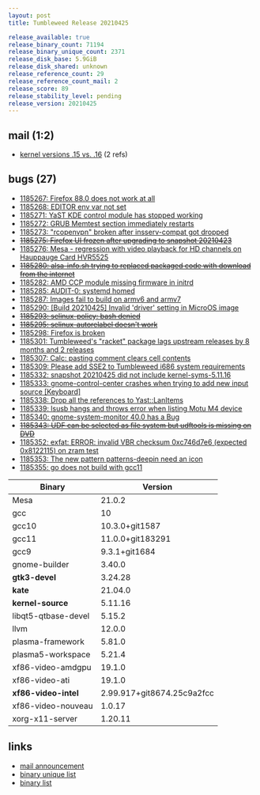 ```yaml
---
layout: post
title: Tumbleweed Release 20210425

release_available: true
release_binary_count: 71194
release_binary_unique_count: 2371
release_disk_base: 5.9GiB
release_disk_shared: unknown
release_reference_count: 29
release_reference_count_mail: 2
release_score: 89
release_stability_level: pending
release_version: 20210425
---
```


## mail (1:2)

- [kernel versions .15 vs. .16](https://github.com/boombatower/tumbleweed-review/issues/10) (2 refs)

## bugs (27)

<!--more-->

- [1185267: Firefox 88.0 does not work at all](https://bugzilla.opensuse.org/show_bug.cgi?id=1185267)
- [1185268: EDITOR env var not set](https://bugzilla.opensuse.org/show_bug.cgi?id=1185268)
- [1185271: YaST KDE control module has stopped working](https://bugzilla.opensuse.org/show_bug.cgi?id=1185271)
- [1185272: GRUB Memtest section immediately restarts](https://bugzilla.opensuse.org/show_bug.cgi?id=1185272)
- [1185273: "rcopenvpn" broken after insserv-compat got dropped](https://bugzilla.opensuse.org/show_bug.cgi?id=1185273)
- ~~[1185275: Firefox UI frozen after upgrading to snapshot 20210423](https://bugzilla.opensuse.org/show_bug.cgi?id=1185275)~~
- [1185276: Mesa - regression with video playback for HD channels on Hauppauge Card HVR5525](https://bugzilla.opensuse.org/show_bug.cgi?id=1185276)
- ~~[1185280: alsa-info.sh trying to replaced packaged code with download from the internet](https://bugzilla.opensuse.org/show_bug.cgi?id=1185280)~~
- [1185282: AMD CCP module missing firmware in initrd](https://bugzilla.opensuse.org/show_bug.cgi?id=1185282)
- [1185285: AUDIT-0: systemd homed](https://bugzilla.opensuse.org/show_bug.cgi?id=1185285)
- [1185287: Images fail to build on armv6 and armv7](https://bugzilla.opensuse.org/show_bug.cgi?id=1185287)
- [1185290: \[Build 20210425\] Invalid 'driver' setting in MicroOS image](https://bugzilla.opensuse.org/show_bug.cgi?id=1185290)
- ~~[1185293: selinux-policy: bash denied](https://bugzilla.opensuse.org/show_bug.cgi?id=1185293)~~
- ~~[1185295: selinux-autorelabel doesn't work](https://bugzilla.opensuse.org/show_bug.cgi?id=1185295)~~
- [1185298: Firefox is broken](https://bugzilla.opensuse.org/show_bug.cgi?id=1185298)
- [1185301: Tumbleweed's "racket" package lags upstream releases by 8 months and 2 releases](https://bugzilla.opensuse.org/show_bug.cgi?id=1185301)
- [1185307: Calc: pasting comment clears cell contents](https://bugzilla.opensuse.org/show_bug.cgi?id=1185307)
- [1185309: Please add SSE2 to Tumbleweed i686 system requirements](https://bugzilla.opensuse.org/show_bug.cgi?id=1185309)
- [1185332: snapshot 20210425 did not include kernel-syms-5.11.16](https://bugzilla.opensuse.org/show_bug.cgi?id=1185332)
- [1185333: gnome-control-center crashes when trying to add new input source \[Keyboard\]](https://bugzilla.opensuse.org/show_bug.cgi?id=1185333)
- [1185338: Drop all the references to Yast::LanItems](https://bugzilla.opensuse.org/show_bug.cgi?id=1185338)
- [1185339: lsusb hangs and throws error when listing Motu M4 device](https://bugzilla.opensuse.org/show_bug.cgi?id=1185339)
- [1185340: gnome-system-monitor 40.0 has a Bug](https://bugzilla.opensuse.org/show_bug.cgi?id=1185340)
- ~~[1185343: UDF can be selected as file system but udftools is missing on DVD](https://bugzilla.opensuse.org/show_bug.cgi?id=1185343)~~
- [1185352: exfat: ERROR: invalid VBR checksum 0xc746d7e6 (expected 0x8122115) on zram test](https://bugzilla.opensuse.org/show_bug.cgi?id=1185352)
- [1185353: The new pattern patterns-deepin need an icon](https://bugzilla.opensuse.org/show_bug.cgi?id=1185353)
- [1185355: go does not build with gcc11](https://bugzilla.opensuse.org/show_bug.cgi?id=1185355)

Binary | Version
--- | ---
Mesa | 21.0.2
gcc | 10
gcc10 | 10.3.0+git1587
gcc11 | 11.0.0+git183291
gcc9 | 9.3.1+git1684
gnome-builder | 3.40.0
**gtk3-devel** | 3.24.28
**kate** | 21.04.0
**kernel-source** | 5.11.16
libqt5-qtbase-devel | 5.15.2
llvm | 12.0.0
plasma-framework | 5.81.0
plasma5-workspace | 5.21.4
xf86-video-amdgpu | 19.1.0
xf86-video-ati | 19.1.0
**xf86-video-intel** | 2.99.917+git8674.25c9a2fcc
xf86-video-nouveau | 1.0.17
xorg-x11-server | 1.20.11

## links

- [mail announcement](https://github.com/boombatower/tumbleweed-review/issues/10)
- [binary unique list](http://download.opensuse.org/history/20210425/rpm.unique.list)
- [binary list](http://download.opensuse.org/history/20210425/rpm.list)
